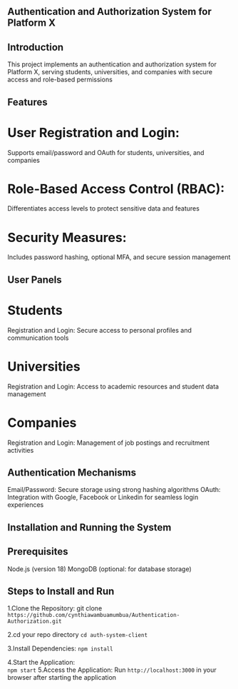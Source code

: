 
## Authentication and Authorization System for Platform X

## Introduction
This project implements an authentication and authorization system for Platform X, serving students, universities, and companies with secure access and role-based permissions

## Features

# User Registration and Login:
Supports email/password and OAuth for students, universities, and companies

# Role-Based Access Control (RBAC):
Differentiates access levels to protect sensitive data and features

# Security Measures:
Includes password hashing, optional MFA, and secure session management

## User Panels
# Students
Registration and Login:
Secure access to personal profiles and communication tools
# Universities
Registration and Login:
Access to academic resources and student data management
# Companies
Registration and Login:
Management of job postings and recruitment activities

## Authentication Mechanisms
Email/Password: Secure storage using strong hashing algorithms
OAuth: Integration with Google, Facebook or Linkedin for seamless login experiences

## Installation and Running the System
## Prerequisites
Node.js (version 18)
MongoDB (optional: for database storage)
## Steps to Install and Run
1.Clone the Repository:
 git clone `https://github.com/cynthiawambuamumbua/Authentication-Authorization.git`

2.cd your repo directory
`cd auth-system-client`

3.Install Dependencies:
`npm install`

4.Start the Application:  
`npm start`
5.Access the Application:
Run `http://localhost:3000` in your browser after starting the application
